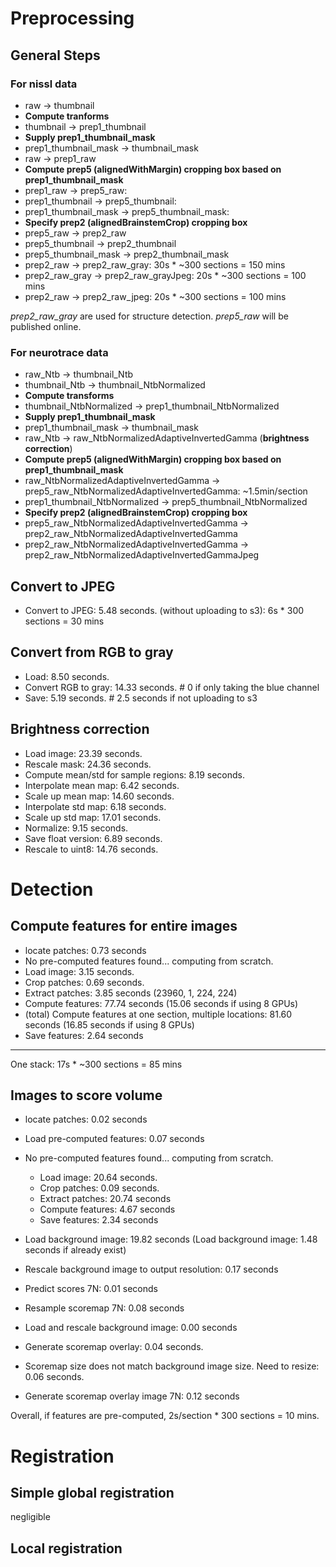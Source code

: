 # Preprocessing

## General Steps

### For nissl data
* raw -> thumbnail
* **Compute tranforms**
* thumbnail -> prep1_thumbnail
* **Supply prep1_thumbnail_mask**
* prep1_thumbnail_mask -> thumbnail_mask
* raw -> prep1_raw
* **Compute prep5 (alignedWithMargin) cropping box based on prep1_thumbnail_mask**
* prep1_raw -> prep5_raw:
* prep1_thumbnail -> prep5_thumbnail:
* prep1_thumbnail_mask -> prep5_thumbnail_mask:
* **Specify prep2 (alignedBrainstemCrop) cropping box**
* prep5_raw -> prep2_raw
* prep5_thumbnail -> prep2_thumbnail
* prep5_thumbnail_mask -> prep2_thumbnail_mask
* prep2_raw -> prep2_raw_gray: 30s * ~300 sections = 150 mins
* prep2_raw_gray -> prep2_raw_grayJpeg: 20s * ~300 sections = 100 mins
* prep2_raw -> prep2_raw_jpeg: 20s * ~300 sections = 100 mins

_prep2_raw_gray_ are used for structure detection.
_prep5_raw_ will be published online.

### For neurotrace data
* raw_Ntb -> thumbnail_Ntb
* thumbnail_Ntb -> thumbnail_NtbNormalized
* **Compute transforms**
* thumbnail_NtbNormalized -> prep1_thumbnail_NtbNormalized
* **Supply prep1_thumbnail_mask**
* prep1_thumbnail_mask -> thumbnail_mask
* raw_Ntb -> raw_NtbNormalizedAdaptiveInvertedGamma (**brightness correction**)
* **Compute prep5 (alignedWithMargin) cropping box based on prep1_thumbnail_mask**
* raw_NtbNormalizedAdaptiveInvertedGamma -> prep5_raw_NtbNormalizedAdaptiveInvertedGamma: ~1.5min/section
* prep1_thumbnail_NtbNormalized -> prep5_thumbnail_NtbNormalized
* **Specify prep2 (alignedBrainstemCrop) cropping box**
* prep5_raw_NtbNormalizedAdaptiveInvertedGamma -> prep2_raw_NtbNormalizedAdaptiveInvertedGamma
* prep2_raw_NtbNormalizedAdaptiveInvertedGamma -> prep2_raw_NtbNormalizedAdaptiveInvertedGammaJpeg

## Convert to JPEG
- Convert to JPEG: 5.48 seconds. (without uploading to s3): 6s * 300 sections = 30 mins

## Convert from RGB to gray
- Load: 8.50 seconds.
- Convert RGB to gray: 14.33 seconds. # 0 if only taking the blue channel
- Save: 5.19 seconds. # 2.5 seconds if not uploading to s3

## Brightness correction
- Load image: 23.39 seconds.
- Rescale mask: 24.36 seconds.
- Compute mean/std for sample regions: 8.19 seconds.
- Interpolate mean map: 6.42 seconds.
- Scale up mean map: 14.60 seconds.
- Interpolate std map: 6.18 seconds.
- Scale up std map: 17.01 seconds.
- Normalize: 9.15 seconds.
- Save float version: 6.89 seconds.
- Rescale to uint8: 14.76 seconds.

# Detection

## Compute features for entire images
* locate patches: 0.73 seconds
* No pre-computed features found... computing from scratch.
* Load image: 3.15 seconds.
* Crop patches: 0.69 seconds.
* Extract patches: 3.85 seconds (23960, 1, 224, 224)
* Compute features: 77.74 seconds (15.06 seconds if using 8 GPUs)
* (total) Compute features at one section, multiple locations: 81.60 seconds (16.85 seconds if using 8 GPUs)
* Save features: 2.64 seconds
-----------------
One stack: 17s * ~300 sections = 85 mins

## Images to score volume

* locate patches: 0.02 seconds

* Load pre-computed features: 0.07 seconds
* No pre-computed features found... computing from scratch.
  * Load image: 20.64 seconds.
  * Crop patches: 0.09 seconds.
  * Extract patches: 20.74 seconds
  * Compute features: 4.67 seconds
  * Save features: 2.34 seconds

* Load background image: 19.82 seconds (Load background image: 1.48 seconds if already exist)
* Rescale background image to output resolution: 0.17 seconds
* Predict scores 7N: 0.01 seconds
* Resample scoremap 7N: 0.08 seconds
* Load and rescale background image: 0.00 seconds
* Generate scoremap overlay: 0.04 seconds.
* Scoremap size does not match background image size. Need to resize: 0.06 seconds.
* Generate scoremap overlay image 7N: 0.12 seconds

Overall, if features are pre-computed, 2s/section * 300 sections = 10 mins.


# Registration

## Simple global registration

negligible

## Local registration




